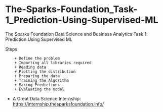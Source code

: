 # The-Sparks-Foundation_Task-1_Prediction-Using-Supervised-ML

The Sparks Foundation
Data Science and Business Analytics
Task 1: Prediction Using Supervised ML

Steps

        + Define the problem
        + Importing all libraries required 
        + Reading data
        + Plotting the distribution
        + Preparing the data
        + Training the Algorithm 
        + Making Predictions  
        + Evaluating the model 


- A Great Data Science Internship: https://internship.thesparksfoundation.info/
